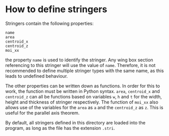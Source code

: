 # How to define stringers

Stringers contain the following properties:

`name`  
`area`  
`centroid_x`  
`centroid_z`  
`moi_xx`  

the property `name` is used to identify the stringer. Any wing box section referencing to this stringer will use the 
value of `name`. Therefore, it is not recommended to define multiple stringer types with the same name, as this leads 
to undefined behaviour.

The other properties can be written down as functions. In order for this to work, the function must be written in 
Python syntax. `area`, `centroid_x` and `centroid_z` can all be functions based on variables `w`, `h` and `t` for the 
width, height and thickness of stringer respectively. The function of `moi_xx` also allows use of the variables for 
the `area` as `a` and the `centroid_z` as `z`. This is useful for the parallel axis theorem.

By default, all stringers defined in this directory are loaded into the program, as long as the file has the extension 
`.stri`.